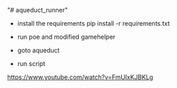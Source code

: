 "# aqueduct_runner" 

- install the requirements
pip install -r requirements.txt

- run poe and modified gamehelper

- goto aqueduct

- run script

https://www.youtube.com/watch?v=FmUIxKJBKLg